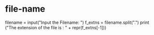 # file-name
filename = input("Input the Filename: ")
f_extns = filename.split(".")
print ("The extension of the file is : " + repr(f_extns[-1]))

